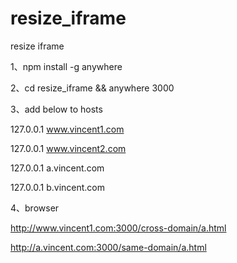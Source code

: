# resize_iframe
resize iframe

1、npm install -g anywhere

2、cd resize_iframe && anywhere 3000

3、add below to hosts

  127.0.0.1       www.vincent1.com

  127.0.0.1       www.vincent2.com

  127.0.0.1       a.vincent.com

  127.0.0.1       b.vincent.com

4、browser

  http://www.vincent1.com:3000/cross-domain/a.html

  http://a.vincent.com:3000/same-domain/a.html
